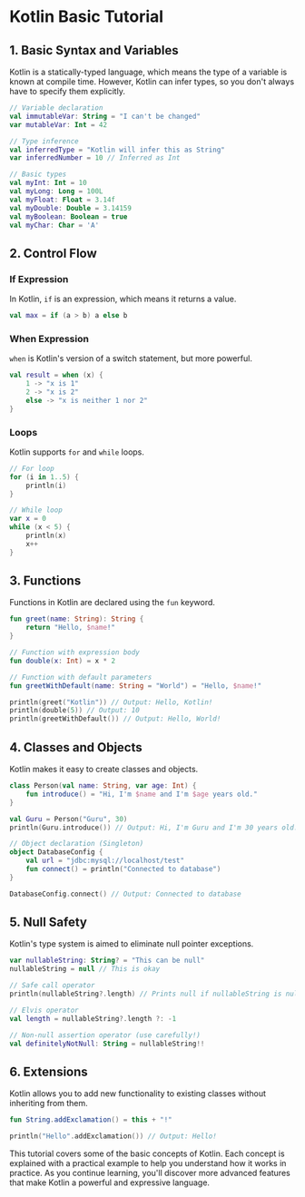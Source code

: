# Kotlin Basic Tutorial

## 1. Basic Syntax and Variables

Kotlin is a statically-typed language, which means the type of a variable is known at compile time. However, Kotlin can infer types, so you don't always have to specify them explicitly.

```kotlin
// Variable declaration
val immutableVar: String = "I can't be changed"
var mutableVar: Int = 42

// Type inference
val inferredType = "Kotlin will infer this as String"
var inferredNumber = 10 // Inferred as Int

// Basic types
val myInt: Int = 10
val myLong: Long = 100L
val myFloat: Float = 3.14f
val myDouble: Double = 3.14159
val myBoolean: Boolean = true
val myChar: Char = 'A'
```

## 2. Control Flow

### If Expression

In Kotlin, `if` is an expression, which means it returns a value.

```kotlin
val max = if (a > b) a else b
```

### When Expression

`when` is Kotlin's version of a switch statement, but more powerful.

```kotlin
val result = when (x) {
    1 -> "x is 1"
    2 -> "x is 2"
    else -> "x is neither 1 nor 2"
}
```

### Loops

Kotlin supports `for` and `while` loops.

```kotlin
// For loop
for (i in 1..5) {
    println(i)
}

// While loop
var x = 0
while (x < 5) {
    println(x)
    x++
}
```

## 3. Functions

Functions in Kotlin are declared using the `fun` keyword.

```kotlin
fun greet(name: String): String {
    return "Hello, $name!"
}

// Function with expression body
fun double(x: Int) = x * 2

// Function with default parameters
fun greetWithDefault(name: String = "World") = "Hello, $name!"

println(greet("Kotlin")) // Output: Hello, Kotlin!
println(double(5)) // Output: 10
println(greetWithDefault()) // Output: Hello, World!
```

## 4. Classes and Objects

Kotlin makes it easy to create classes and objects.

```kotlin
class Person(val name: String, var age: Int) {
    fun introduce() = "Hi, I'm $name and I'm $age years old."
}

val Guru = Person("Guru", 30)
println(Guru.introduce()) // Output: Hi, I'm Guru and I'm 30 years old.

// Object declaration (Singleton)
object DatabaseConfig {
    val url = "jdbc:mysql://localhost/test"
    fun connect() = println("Connected to database")
}

DatabaseConfig.connect() // Output: Connected to database
```

## 5. Null Safety

Kotlin's type system is aimed to eliminate null pointer exceptions.

```kotlin
var nullableString: String? = "This can be null"
nullableString = null // This is okay

// Safe call operator
println(nullableString?.length) // Prints null if nullableString is null

// Elvis operator
val length = nullableString?.length ?: -1

// Non-null assertion operator (use carefully!)
val definitelyNotNull: String = nullableString!!
```

## 6. Extensions

Kotlin allows you to add new functionality to existing classes without inheriting from them.

```kotlin
fun String.addExclamation() = this + "!"

println("Hello".addExclamation()) // Output: Hello!
```

This tutorial covers some of the basic concepts of Kotlin. Each concept is explained with a practical example to help you understand how it works in practice. As you continue learning, you'll discover more advanced features that make Kotlin a powerful and expressive language.
